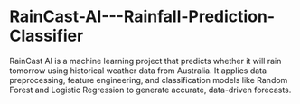# RainCast-AI---Rainfall-Prediction-Classifier
RainCast AI is a machine learning project that predicts whether it will rain tomorrow using historical weather data from Australia. It applies data preprocessing, feature engineering, and classification models like Random Forest and Logistic Regression to generate accurate, data-driven forecasts.
